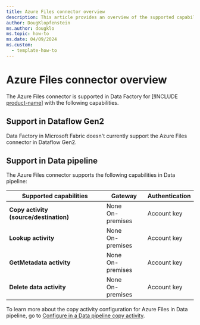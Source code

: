 ```yaml
---
title: Azure Files connector overview
description: This article provides an overview of the supported capabilities of the Azure Files connector.
author: DougKlopfenstein
ms.author: dougklo
ms.topic: how-to
ms.date: 04/09/2024
ms.custom:
  - template-how-to
---
```


# Azure Files connector overview

The Azure Files connector is supported in Data Factory for [!INCLUDE [product-name](../includes/product-name.md)] with the following capabilities.

## Support in Dataflow Gen2

Data Factory in Microsoft Fabric doesn't currently support the Azure Files connector in Dataflow Gen2.

## Support in Data pipeline

The Azure Files connector supports the following capabilities in Data pipeline:

| Supported capabilities | Gateway | Authentication |
| --- | --- | ---|
| **Copy activity (source/destination)** | None <br>On-premises | Account key |
| **Lookup activity** | None <br>On-premises | Account key |
| **GetMetadata activity** | None <br>On-premises | Account key |
| **Delete data activity** | None <br>On-premises | Account key |

To learn more about the copy activity configuration for Azure Files in Data pipeline, go to [Configure in a Data pipeline copy activity](connector-azure-files-copy-activity.md).
